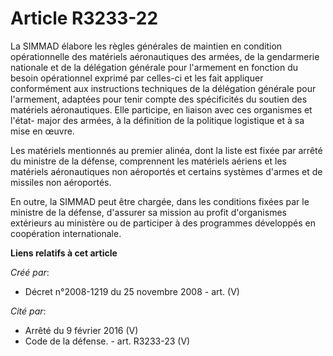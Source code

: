 # Article R3233-22

La SIMMAD élabore les règles générales de maintien en condition opérationnelle des matériels aéronautiques des armées, de la
gendarmerie nationale et de la délégation générale pour l'armement en fonction du besoin opérationnel exprimé par celles-ci
et les fait appliquer conformément aux instructions techniques de la délégation générale pour l'armement, adaptées pour tenir
compte des spécificités du soutien des matériels aéronautiques. Elle participe, en liaison avec ces organismes et l'état-
major des armées, à la définition de la politique logistique et à sa mise en œuvre.

Les matériels mentionnés au premier alinéa, dont la liste est fixée par arrêté du ministre de la défense, comprennent les
matériels aériens et les matériels aéronautiques non aéroportés et certains systèmes d'armes et de missiles non aéroportés.

En outre, la SIMMAD peut être chargée, dans les conditions fixées par le ministre de la défense, d'assurer sa mission au
profit d'organismes extérieurs au ministère ou de participer à des programmes développés en coopération internationale.

**Liens relatifs à cet article**

_Créé par_:

  - Décret n°2008-1219 du 25 novembre 2008 - art. (V)

_Cité par_:

  - Arrêté du 9 février 2016 (V)
  - Code de la défense. - art. R3233-23 (V)
